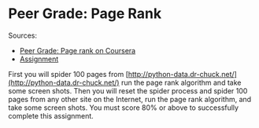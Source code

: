 # Peer Grade: Page Rank

Sources:

- [Peer Grade: Page rank on Coursera](https://www.coursera.org/learn/python-data-visualization/gradedLti/bWT7I/peer-grade-page-rank)
- [Assignment](https://www.py4e.com/mod/peer-grade/?PHPSESSID=f2bd1e4a07b087006b44b005d0058024)

First you will spider 100 pages from
[http://python-data.dr-chuck.net/](http://python-data.dr-chuck.net/) run the
page rank algorithm and take some screen shots. Then you will reset the spider
process and spider 100 pages from any other site on the Internet, run the page
rank algorithm, and take some screen shots. You must score 80% or above to
successfully complete this assignment.
